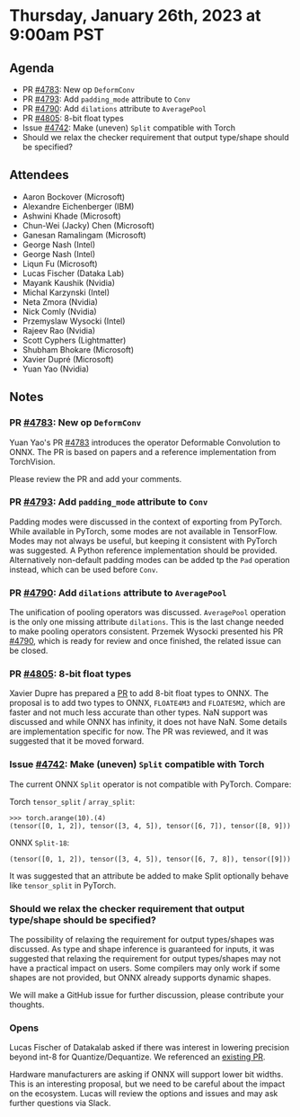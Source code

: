 # Thursday, January 26th, 2023 at 9:00am PST

## Agenda

* PR [#4783](https://github.com/onnx/onnx/pull/4783): New op `DeformConv`
* PR [#4793](https://github.com/onnx/onnx/pull/4793): Add `padding_mode` attribute to `Conv`
* PR [#4790](https://github.com/onnx/onnx/pull/4790): Add `dilations` attribute to `AveragePool`
* PR [#4805](https://github.com/onnx/onnx/pull/4805): 8-bit float types
* Issue [#4742](https://github.com/onnx/onnx/issues/4742): Make (uneven) `Split` compatible with Torch
* Should we relax the checker requirement that output type/shape should be specified?


## Attendees

* Aaron Bockover (Microsoft)
* Alexandre Eichenberger (IBM)
* Ashwini Khade (Microsoft)
* Chun-Wei (Jacky) Chen (Microsoft)
* Ganesan Ramalingam (Microsoft)
* George Nash (Intel)
* George Nash (Intel)
* Liqun Fu (Microsoft)
* Lucas Fischer (Dataka Lab)
* Mayank Kaushik (Nvidia)
* Michal Karzynski (Intel)
* Neta Zmora (Nvidia)
* Nick Comly (Nvidia)
* Przemyslaw Wysocki (Intel)
* Rajeev Rao (Nvidia)
* Scott Cyphers (Lightmatter)
* Shubham Bhokare (Microsoft)
* Xavier Dupré (Microsoft)
* Yuan Yao (Nvidia)

## Notes

### PR [#4783](https://github.com/onnx/onnx/pull/4783): New op `DeformConv`

Yuan Yao's PR [#4783](https://github.com/onnx/onnx/pull/4783) introduces the operator Deformable Convolution to ONNX.
The PR is based on papers and a reference implementation from TorchVision.

Please review the PR and add your comments.


### PR [#4793](https://github.com/onnx/onnx/pull/4793): Add `padding_mode` attribute to `Conv` 

Padding modes were discussed in the context of exporting from PyTorch. While available in PyTorch, some modes are not 
available in TensorFlow. Modes may not always be useful, but keeping it consistent with PyTorch was suggested. 
A Python reference implementation should be provided. 
Alternatively non-default padding modes can be added tp the `Pad` operation instead, which can be used before `Conv`. 


### PR [#4790](https://github.com/onnx/onnx/pull/4790): Add `dilations` attribute to `AveragePool`

The unification of pooling operators was discussed. `AveragePool` operation is the only one missing attribute `dilations`. This is the last change needed to make pooling operators consistent.
Przemek Wysocki presented his PR [#4790](https://github.com/onnx/onnx/pull/4790), 
which is ready for review and once finished, the related issue can be closed.


### PR [#4805](https://github.com/onnx/onnx/pull/4805): 8-bit float types

Xavier Dupre has prepared a [PR](https://github.com/onnx/onnx/pull/4805) to add 8-bit float types to ONNX. 
The proposal is to add two types to ONNX, `FLOATE4M3` and `FLOATE5M2`, which are faster and not much
less accurate than other types. NaN support was discussed and while ONNX has infinity, it does not have NaN. 
Some details are implementation specific for now. The PR was reviewed, and it was suggested that it be moved forward.

### Issue [#4742](https://github.com/onnx/onnx/issues/4742): Make (uneven) `Split` compatible with Torch

The current ONNX `Split` operator is not compatible with PyTorch. Compare:

Torch `tensor_split` / `array_split`:

    >>> torch.arange(10).(4)
    (tensor([0, 1, 2]), tensor([3, 4, 5]), tensor([6, 7]), tensor([8, 9]))

ONNX `Split-18`:

    (tensor([0, 1, 2]), tensor([3, 4, 5]), tensor([6, 7, 8]), tensor([9]))

It was suggested that an attribute be added to make Split optionally behave like `tensor_split` in PyTorch.

### Should we relax the checker requirement that output type/shape should be specified?


The possibility of relaxing the requirement for output types/shapes was discussed. 
As type and shape inference is guaranteed for inputs, it was suggested that relaxing the requirement 
for output types/shapes may not have a practical impact on users. 
Some compilers may only work if some shapes are not provided, but ONNX already supports dynamic shapes.

We will make a GitHub issue for further discussion, please contribute your thoughts.


### Opens

Lucas Fischer of Datakalab asked if there was interest in lowering precision beyond int-8
for Quantize/Dequantize. We referenced an [existing PR](https://github.com/onnx/onnx/pull/4363).

Hardware manufacturers are asking if ONNX will support lower bit widths. This is an interesting
proposal, but we need to be careful about the impact on the ecosystem. 
Lucas will review the options and issues and may ask further questions via Slack.
